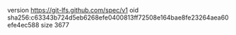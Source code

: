 version https://git-lfs.github.com/spec/v1
oid sha256:c63343b724d5eb6268efe0400813ff72508e164bae8fe23264aea60efe4ec588
size 3677
